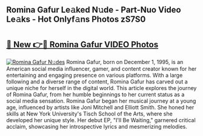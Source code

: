 ## Romina Gafur Le𝚊ked N𝚞de - Part-Nuo Video Le𝚊ks - Hot Onlyf𝚊ns Photos zS7S0

# <h2><a href="http://ab2199.deff.icu/?id=Romina+Gafur">🔗 New 👉🔴 Romina Gafur VIDEO Photos</a></h2>

[![Romina Gafur N𝚞des](https://i.imgur.com/rIISA9y.gif)](http://ab2199.deff.icu/?id=Romina+Gafur)
Romina Gafur, born on December 1, 1995, is an American social media influencer, gamer, and content creator known for her entertaining and engaging presence on various platforms. With a large following and a diverse range of content, Romina Gafur has carved out a unique niche for herself in the digital world. This article explores the journey of Romina Gafur, from her humble beginnings to her current status as a social media sensation. Romina Gafur began her musical journey at a young age, influenced by artists like Joni Mitchell and Elliott Smith. She honed her skills at New York University's Tisch School of the Arts, where she developed her unique style. Her debut EP, "I'll Be Waiting," garnered critical acclaim, showcasing her introspective lyrics and mesmerizing melodies.
